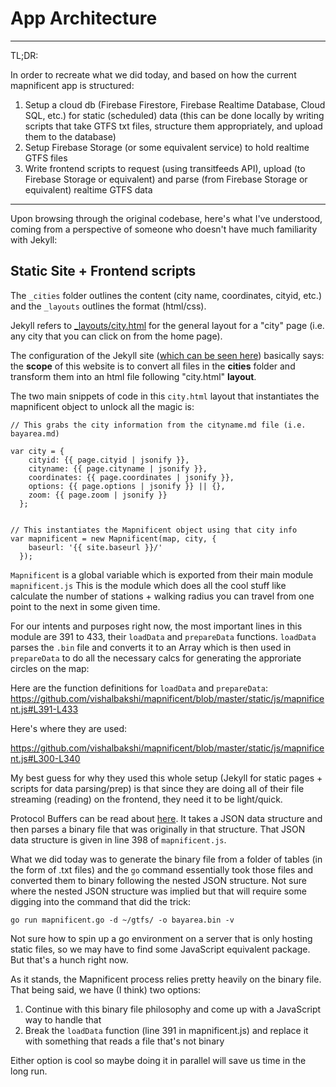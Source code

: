# App Architecture

-----
TL;DR: 

In order to recreate what we did today, and based on how the current mapnificent app is structured:

1. Setup a cloud db (Firebase Firestore, Firebase Realtime Database, Cloud SQL, etc.) for static (scheduled) data (this can be done locally by writing scripts that take GTFS txt files, structure them appropriately, and upload them to the database)
2. Setup Firebase Storage (or some equivalent service) to hold realtime GTFS files
3. Write frontend scripts to request (using transitfeeds API), upload (to Firebase Storage or equivalent) and parse (from Firebase Storage or equivalent) realtime GTFS data
-----

Upon browsing through the original codebase, here's what I've understood, coming from a perspective of someone who doesn't have much familiarity with Jekyll:

## Static Site + Frontend scripts
The ```_cities``` folder outlines the content (city name, coordinates, cityid, etc.) and the ```_layouts``` outlines the format (html/css).

Jekyll refers to <a href="https://github.com/vishalbakshi/mapnificent/blob/master/_layouts/city.html">_layouts/city.html</a> for the general layout for a "city" page (i.e. any city that you can click on from the home page).

The configuration of the Jekyll site (<a href="https://github.com/vishalbakshi/mapnificent/blob/master/_config.yml" >which can be seen here</a>) basically says: the **scope** of this website is to convert all files in the **cities** folder and transform them into an html file following "city.html" **layout**.

The two main snippets of code in this ```city.html``` layout that instantiates the mapnificent object to unlock all the magic is:

```
// This grabs the city information from the cityname.md file (i.e. bayarea.md)

var city = {
    cityid: {{ page.cityid | jsonify }},
    cityname: {{ page.cityname | jsonify }},
    coordinates: {{ page.coordinates | jsonify }},
    options: {{ page.options | jsonify }} || {},
    zoom: {{ page.zoom | jsonify }}
  };


// This instantiates the Mapnificent object using that city info
var mapnificent = new Mapnificent(map, city, {
    baseurl: '{{ site.baseurl }}/'
  });
```

```Mapnificent``` is a global variable which is exported from their main module ```mapnificent.js``` This is the module which does all the cool stuff like calculate the number of stations + walking radius you can travel from one point to the next in some given time.

For our intents and purposes right now, the most important lines in this module are 391 to 433, their ```loadData``` and ```prepareData``` functions. ```loadData``` parses the ```.bin``` file and converts it to an Array which is then used in ```prepareData``` to do all the necessary calcs for generating the approriate circles on the map:

Here are the function definitions for ```loadData``` and ```prepareData```:
https://github.com/vishalbakshi/mapnificent/blob/master/static/js/mapnificent.js#L391-L433

Here's where they are used:

https://github.com/vishalbakshi/mapnificent/blob/master/static/js/mapnificent.js#L300-L340

My best guess for why they used this whole setup (Jekyll for static pages + scripts for data parsing/prep) is that since they are doing all of their file streaming (reading) on the frontend, they need it to be light/quick.

Protocol Buffers can be read about <a href="https://developers.google.com/protocol-buffers/">here</a>. It takes a JSON data structure and then parses a binary file that was originally in that structure. That JSON data structure is given in line 398 of ```mapnificent.js```.

What we did today was to generate the binary file from a folder of tables (in the form of .txt files) and the ```go``` command essentially took those files and converted them to binary following the nested JSON structure. Not sure where the nested JSON structure was implied but that will require some digging into the command that did the trick:

```go run mapnificent.go -d ~/gtfs/ -o bayarea.bin -v```

Not sure how to spin up a go environment on a server that is only hosting static files, so we may have to find some JavaScript equivalent package. But that's a hunch right now.

As it stands, the Mapnificent process relies pretty heavily on the binary file. That being said, we have (I think) two options:

1. Continue with this binary file philosophy and come up with a JavaScript way to handle that
2. Break the ```loadData``` function (line 391 in mapnificent.js) and replace it with something that reads a file that's not binary

Either option is cool so maybe doing it in parallel will save us time in the long run.




